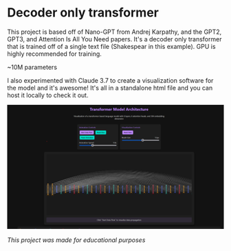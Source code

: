 # Decoder only transformer

This project is based off of Nano-GPT from Andrej Karpathy, and the GPT2, GPT3, and Attention Is All You Need papers. It's a decoder only transformer that is trained off of a single text file (Shakespear in this example). GPU is highly recommended for training.

~10M parameters

I also experimented with Claude 3.7 to create a visualization software for the model and it's awesome! It's all in a standalone html file and you can host it locally to check it out.

![Visualizer Image](/visualizer.png?raw=true "Visualizer")


*This project was made for educational purposes*
